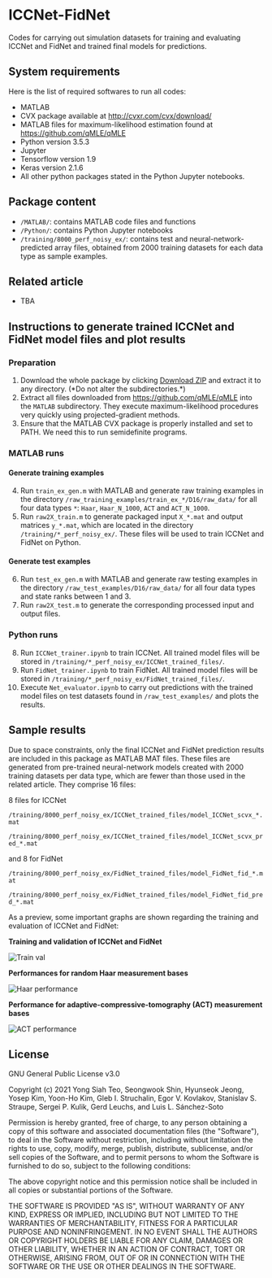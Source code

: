 # ICCNet-FidNet
Codes for carrying out simulation datasets for training and evaluating ICCNet and FidNet and trained final models for predictions.

## System requirements
Here is the list of required softwares to run all codes:
* MATLAB
* CVX package available at http://cvxr.com/cvx/download/
* MATLAB files for maximum-likelihood estimation found at https://github.com/qMLE/qMLE
* Python version 3.5.3
* Jupyter
* Tensorflow version 1.9
* Keras version 2.1.6
* All other python packages stated in the Python Jupyter notebooks.

## Package content
* `/MATLAB/`: contains MATLAB code files and functions
* `/Python/`: contains Python Jupyter notebooks
* `/training/8000_perf_noisy_ex/`: contains test and neural-network-predicted array files, obtained from 2000 training datasets for each data type as sample examples.

## Related article
* TBA

## Instructions to generate trained ICCNet and FidNet model files and plot results
### Preparation
1. Download the whole package by clicking [Download ZIP](https://github.com/ACAD-repo/ICCNet-FidNet/archive/main.zip) and extract it to any directory. (\*Do not alter the subdirectories.\*)
2. Extract all files downloaded from https://github.com/qMLE/qMLE into the `MATLAB` subdirectory. They execute maximum-likelihood procedures very quickly using projected-gradient methods.
3. Ensure that the MATLAB CVX package is properly installed and set to PATH. We need this to run semidefinite programs.

### MATLAB runs
#### Generate training examples
4. Run `train_ex_gen.m` with MATLAB and generate raw training examples in the directory `/raw_training_examples/train_ex_*/D16/raw_data/` for all four data types `*`: `Haar`, `Haar_N_1000`, `ACT` and `ACT_N_1000`.
5. Run `raw2X_train.m` to generate packaged input `X_*.mat` and output matrices `y_*.mat`, which are located in the directory `/training/*_perf_noisy_ex/`. These files will be used to train ICCNet and FidNet on Python.
#### Generate test examples
6. Run `test_ex_gen.m` with MATLAB and generate raw testing examples in the directory `/raw_test_examples/D16/raw_data/` for all four data types and state ranks between 1 and 3.
7. Run `raw2X_test.m` to generate the corresponding processed input and output files.

### Python runs
8. Run `ICCNet_trainer.ipynb` to train ICCNet. All trained model files will be stored in `/training/*_perf_noisy_ex/ICCNet_trained_files/`.
9. Run `FidNet_trainer.ipynb` to train FidNet. All trained model files will be stored in `/training/*_perf_noisy_ex/FidNet_trained_files/`.
10. Execute `Net_evaluator.ipynb` to carry out predictions with the trained model files on test datasets found in `/raw_test_examples/` and plots the results.

## Sample results
Due to space constraints, only the final ICCNet and FidNet prediction results are included in this package as MATLAB MAT files. These files are generated from pre-trained neural-network models created with 2000 training datasets per data type, which are fewer than those used in the related article. They comprise 16 files:

8 files for ICCNet 

`/training/8000_perf_noisy_ex/ICCNet_trained_files/model_ICCNet_scvx_*.mat`

`/training/8000_perf_noisy_ex/ICCNet_trained_files/model_ICCNet_scvx_pred_*.mat`

and 8 for FidNet 

`/training/8000_perf_noisy_ex/FidNet_trained_files/model_FidNet_fid_*.mat`

`/training/8000_perf_noisy_ex/FidNet_trained_files/model_FidNet_fid_pred_*.mat`

As a preview, some important graphs are shown regarding the training and evaluation of ICCNet and FidNet:

__Training and validation of ICCNet and FidNet__

![Train val](https://drive.google.com/uc?export=view&id=1UDBTWaQhHOkQRUK7306PhOE6hYHG3Z4N)

__Performances for random Haar measurement bases__

![Haar performance](https://drive.google.com/uc?export=view&id=1pQdWDIyA8XHaDJgGCSgVmOrPXXyLfEGr)

__Performance for adaptive-compressive-tomography (ACT) measurement bases__

![ACT performance](https://drive.google.com/uc?export=view&id=1UnVlieF0-Leka_BB3ZbsOidkPvsMMEdC)

## License
GNU General Public License v3.0

Copyright (c) 2021 Yong Siah Teo, Seongwook Shin, Hyunseok Jeong, Yosep Kim, Yoon-Ho Kim, Gleb I. Struchalin, Egor V. Kovlakov, Stanislav S. Straupe, Sergei P. Kulik, Gerd Leuchs, and Luis L. Sánchez-Soto

Permission is hereby granted, free of charge, to any person obtaining a copy of this software and associated documentation files (the "Software"), to deal in the Software without restriction, including without limitation the rights to use, copy, modify, merge, publish, distribute, sublicense, and/or sell copies of the Software, and to permit persons to whom the Software is furnished to do so, subject to the following conditions:

The above copyright notice and this permission notice shall be included in all copies or substantial portions of the Software.

THE SOFTWARE IS PROVIDED "AS IS", WITHOUT WARRANTY OF ANY KIND, EXPRESS OR IMPLIED, INCLUDING BUT NOT LIMITED TO THE WARRANTIES OF MERCHANTABILITY, FITNESS FOR A PARTICULAR PURPOSE AND NONINFRINGEMENT. IN NO EVENT SHALL THE AUTHORS OR COPYRIGHT HOLDERS BE LIABLE FOR ANY CLAIM, DAMAGES OR OTHER LIABILITY, WHETHER IN AN ACTION OF CONTRACT, TORT OR OTHERWISE, ARISING FROM, OUT OF OR IN CONNECTION WITH THE SOFTWARE OR THE USE OR OTHER DEALINGS IN THE SOFTWARE.
